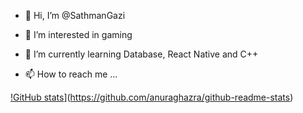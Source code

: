 - 👋 Hi, I’m @SathmanGazi
- 👀 I’m interested in gaming
- 🌱 I’m currently learning Database, React Native and C++

- 📫 How to reach me ...

<!---
SathmanGazi/SathmanGazi is a ✨ special ✨ repository because its `README.md` (this file) appears on your GitHub profile.
You can click the Preview link to take a look at your changes.
--->

[!GitHub stats](https://github-readme-stats.vercel.app/api?username=SathmanGazi)](https://github.com/anuraghazra/github-readme-stats)
